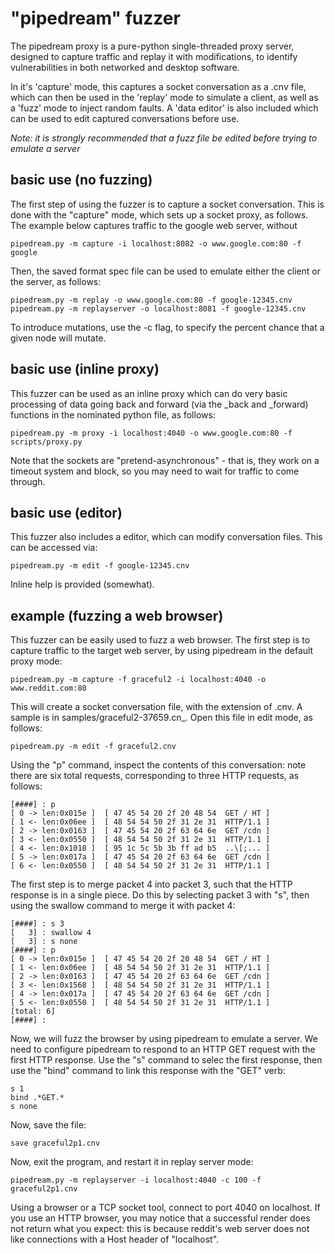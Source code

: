 # "pipedream" fuzzer
The pipedream proxy is a pure-python single-threaded proxy server, designed to
capture traffic and replay it with modifications, to identify vulnerabilities
in both networked and desktop software.

In it's 'capture' mode, this captures a socket conversation as a .cnv file,
which can then be used in the 'replay' mode to simulate a client, as well as
a 'fuzz' mode to inject random faults. A 'data editor' is also included
which can be used to edit captured conversations before use.

*Note: it is strongly recommended that a fuzz file be edited before trying to
emulate a server*

## basic use (no fuzzing)
The first step of using the fuzzer is to capture a socket conversation. This
is done with the "capture" mode, which sets up a socket proxy, as follows. The
example below captures traffic to the google web server, without 

    pipedream.py -m capture -i localhost:8082 -o www.google.com:80 -f google

Then, the saved format spec file can be used to emulate either the client or
the server, as follows:

    pipedream.py -m replay -o www.google.com:80 -f google-12345.cnv
    pipedream.py -m replayserver -o localhost:8081 -f google-12345.cnv

To introduce mutations, use the -c flag, to specify the percent chance that
a given node will mutate.

## basic use (inline proxy)
This fuzzer can be used as an inline proxy which can do very basic processing
of data going back and forward (via the _back and _forward) functions in the
nominated python file, as follows:

    pipedream.py -m proxy -i localhost:4040 -o www.google.com:80 -f scripts/proxy.py

Note that the sockets are "pretend-asynchronous" - that is, they work on a 
timeout system and block, so you may need to wait for traffic to come through.

## basic use (editor)
This fuzzer also includes a editor, which can modify conversation files. This
can be accessed via:

    pipedream.py -m edit -f google-12345.cnv

Inline help is provided (somewhat).

## example (fuzzing a web browser)
This fuzzer can be easily used to fuzz a web browser. The first step is to
capture traffic to the target web server, by using pipedream in the default
proxy mode:

    pipedream.py -m capture -f graceful2 -i localhost:4040 -o www.reddit.com:80

This will create a socket conversation file, with the extension of .cnv. A
sample is in samples/graceful2-37659.cn_. Open this file in edit mode, as
follows:

    pipedream.py -m edit -f graceful2.cnv

Using the "p" command, inspect the contents of this conversation: note there
are six total requests, corresponding to three HTTP requests, as follows:

    [####] : p
    [ 0 -> len:0x015e ]  [ 47 45 54 20 2f 20 48 54  GET / HT ]
    [ 1 <- len:0x06ee ]  [ 48 54 54 50 2f 31 2e 31  HTTP/1.1 ]
    [ 2 -> len:0x0163 ]  [ 47 45 54 20 2f 63 64 6e  GET /cdn ]
    [ 3 <- len:0x0550 ]  [ 48 54 54 50 2f 31 2e 31  HTTP/1.1 ]
    [ 4 <- len:0x1018 ]  [ 95 1c 5c 5b 3b ff ad b5  ..\[;... ]
    [ 5 -> len:0x017a ]  [ 47 45 54 20 2f 63 64 6e  GET /cdn ]
    [ 6 <- len:0x0550 ]  [ 48 54 54 50 2f 31 2e 31  HTTP/1.1 ]

The first step is to merge packet 4 into packet 3, such that the HTTP response
is in a single piece. Do this by selecting packet 3 with "s", then using the
swallow command to merge it with packet 4:

    [####] : s 3
    [   3] : swallow 4
    [   3] : s none
    [####] : p
    [ 0 -> len:0x015e ]  [ 47 45 54 20 2f 20 48 54  GET / HT ]
    [ 1 <- len:0x06ee ]  [ 48 54 54 50 2f 31 2e 31  HTTP/1.1 ]
    [ 2 -> len:0x0163 ]  [ 47 45 54 20 2f 63 64 6e  GET /cdn ]
    [ 3 <- len:0x1568 ]  [ 48 54 54 50 2f 31 2e 31  HTTP/1.1 ]
    [ 4 -> len:0x017a ]  [ 47 45 54 20 2f 63 64 6e  GET /cdn ]
    [ 5 <- len:0x0550 ]  [ 48 54 54 50 2f 31 2e 31  HTTP/1.1 ]
    [total: 6]
    [####] :

Now, we will fuzz the browser by using pipedream to emulate a server. We need
to configure pipedream to respond to an HTTP GET request with the first HTTP
response. Use the "s" command to selec the first response, then use the "bind"
command to link this response with the "GET" verb:

    s 1
    bind .*GET.*
    s none

Now, save the file:

    save graceful2p1.cnv

Now, exit the program, and restart it in replay server mode:

    pipedream.py -m replayserver -i localhost:4040 -c 100 -f graceful2p1.cnv

Using a browser or a TCP socket tool, connect to port 4040 on localhost. If you
use an HTTP browser, you may notice that a successful render does not return what
you expect: this is because reddit's web server does not like connections with a
Host header of "localhost".
